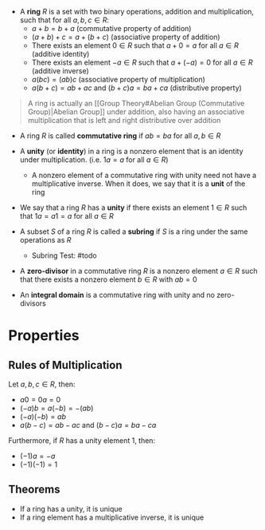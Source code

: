 

- A **ring** $R$ is a set with two binary operations, addition and multiplication, such that for all $a,b,c\in R$:
    - $a+b=b+a$ (commutative property of addition)
    - $(a+b)+c=a+(b+c)$ (associative property of addition)
    - There exists an element $0\in R$ such that $a+0=a$ for all $a\in R$ (additive identity)
    - There exists an element $-a\in R$ such that $a+(-a)=0$ for all $a\in R$ (additive inverse)
    - $a(bc)=(ab)c$ (associative property of multiplication)
    - $a(b+c)=ab+ac$ and $(b+c)a=ba+ca$ (distributive property)

> A ring is actually an [[Group Theory#Abelian Group (Commutative Group)|Abelian Group]] under addition, also having an associative multiplication that is left and right distributive over addition

- A ring $R$ is called **commutative ring** if $ab=ba$ for all $a,b\in R$

- A **unity** (or **identity**) in a ring is a nonzero element that is an identity under multiplication. (i.e. $1a=a$ for all $a\in R$)
    - A nonzero element of a commutative ring with unity need not have a multiplicative inverse. When it does, we say that it is a **unit** of the ring
- We say that a ring $R$ has a **unity** if there exists an element $1\in R$ such that $1a=a1=a$ for all $a\in R$
- A subset $S$ of a ring $R$ is called a **subring** if $S$ is a ring under the same operations as $R$
    - Subring Test: #todo

- A **zero-divisor** in a commutative ring $R$ is a nonzero element $a\in R$ such that there exists a nonzero element $b\in R$ with $ab=0$
- An **integral domain** is a commutative ring with unity and no zero-divisors

# Properties

## Rules of Multiplication  

Let $a,b,c\in R$, then:

- $a0=0a=0$ 
- $(-a)b=a(-b)=-(ab)$
- $(-a)(-b)=ab$
- $a(b-c)=ab-ac$ and $(b-c)a=ba-ca$

Furthermore, if $R$ has a unity element $1$, then: 

- $(-1)a=-a$
- $(-1)(-1)=1$

## Theorems

- If a ring has a unity, it is unique
- If a ring element has a multiplicative inverse, it is unique